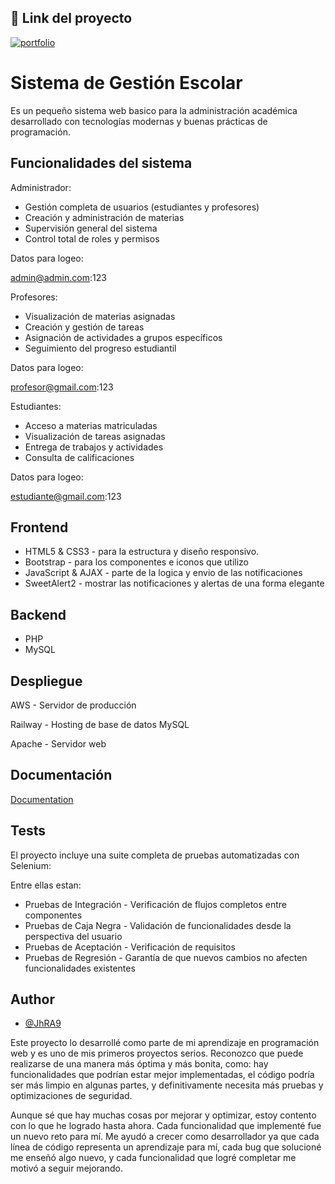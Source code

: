 ## 🔗 Link del proyecto

[![portfolio](https://img.shields.io/badge/my_portfolio-000?style=for-the-badge&logo=ko-fi&logoColor=white)](http://44.213.131.209/)

# Sistema de Gestión Escolar

Es un pequeño sistema web basico para la administración académica desarrollado con tecnologías modernas y buenas prácticas de programación.



## Funcionalidades del sistema

Administrador:

- Gestión completa de usuarios (estudiantes y profesores)
- Creación y administración de materias
- Supervisión general del sistema
- Control total de roles y permisos

Datos para logeo:

admin@admin.com:123

Profesores:

- Visualización de materias asignadas
- Creación y gestión de tareas
- Asignación de actividades a grupos específicos
- Seguimiento del progreso estudiantil

Datos para logeo:

profesor@gmail.com:123

Estudiantes:

- Acceso a materias matriculadas
- Visualización de tareas asignadas
- Entrega de trabajos y actividades
- Consulta de calificaciones

Datos para logeo:

estudiante@gmail.com:123
## Frontend

- HTML5 & CSS3 - para la estructura y diseño responsivo.
- Bootstrap - para los componentes e iconos que utilizo
- JavaScript & AJAX - parte de la logica y envio de las notificaciones
- SweetAlert2 - mostrar las notificaciones y alertas de una forma elegante
## Backend

- PHP 
- MySQL 
## Despliegue

AWS  - Servidor de producción

Railway - Hosting de base de datos MySQL

Apache - Servidor web
## Documentación

[Documentation](https://drive.google.com/uc?export=download&id=1Bn0AEvYq4tEj8gWgi9dU-mO-UB_63tf2)


## Tests

El proyecto incluye una suite completa de pruebas automatizadas con Selenium:

Entre ellas estan:

- Pruebas de Integración - Verificación de flujos completos entre componentes
- Pruebas de Caja Negra - Validación de funcionalidades desde la perspectiva del usuario
- Pruebas de Aceptación - Verificación de requisitos
- Pruebas de Regresión - Garantía de que nuevos cambios no afecten funcionalidades existentes

## Author

- [@JhRA9](https://github.com/JhRA9)

Este proyecto lo desarrollé como parte de mi aprendizaje en programación web y es uno de mis primeros proyectos serios. Reconozco que puede realizarse de una manera más óptima y más bonita, como: hay funcionalidades que podrían estar mejor implementadas, el código podría ser más limpio en algunas partes, y definitivamente necesita más pruebas y optimizaciones de seguridad.

Aunque sé que hay muchas cosas por mejorar y optimizar, estoy contento con lo que he logrado hasta ahora. Cada funcionalidad que implementé fue un nuevo reto para mí. Me ayudó a crecer como desarrollador ya que cada línea de código representa un aprendizaje para mí, cada bug que solucioné me enseñó algo nuevo, y cada funcionalidad que logré completar me motivó a seguir mejorando.

